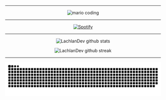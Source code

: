 <div align="center">

-------------------
  
![mario coding](https://i.imgur.com/1ZvVkDc.gif)



-------------------

[![Spotify](https://now-playing-ten-rho.vercel.app/api/spotify-playing)](https://open.spotify.com/user/hv8of99fkkufnr5m5xxdrpto6)
 
-------------------
  
![LachlanDev github stats](https://github-readme-stats.vercel.app/api?username=aesovac&show_icons=true&theme=radical&count_private=true&include_all_commits=true)

![LachlanDev github streak](https://github-readme-streak-stats.herokuapp.com/?user=aesovac&theme=radical&include_all_commits=true&count_private=true)

 <div>
  
-------------------
<p align="center">
  <img src="https://github.com/DHANOLA/DHANOLA/raw/output/github-contribution-grid-snake.svg" alt="snake"></center>
</p>
